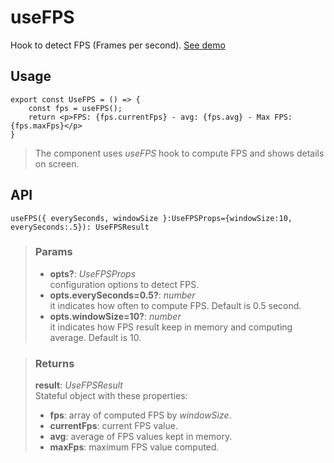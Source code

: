 # useFPS
Hook to detect FPS (Frames per second). [See demo](https://ndriadev.github.io/react-tools/#/hooks/api-dom/useFPS)

## Usage

```tsx
export const UseFPS = () => {
	const fps = useFPS();
	return <p>FPS: {fps.currentFps} - avg: {fps.avg} - Max FPS: {fps.maxFps}</p>
}
```

> The component uses _useFPS_ hook to compute FPS and shows details on screen.


## API

```tsx
useFPS({ everySeconds, windowSize }:UseFPSProps={windowSize:10, everySeconds:.5}): UseFPSResult
```

> ### Params
>
> - __opts?__: _UseFPSProps_  
configuration options to detect FPS.
> - __opts.everySeconds=0.5?__: _number_  
it indicates how often to compute FPS. Default is 0.5 second.
> - __opts.windowSize=10?__: _number_  
it indicates how FPS result keep in memory and computing average. Default is 10.
>

> ### Returns
>
> __result__:  _UseFPSResult_  
> Stateful object with these properties:
> -  __fps__: array of computed FPS by _windowSize_.
> -  __currentFps__: current FPS value.
> -  __avg__: average of FPS values kept in memory.
> -  __maxFps__: maximum FPS value computed.
>